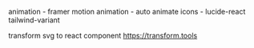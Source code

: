 animation - framer motion
animation - auto animate
icons - lucide-react
tailwind-variant

transform svg to react component https://transform.tools